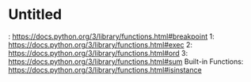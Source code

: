 # Untitled

: https://docs.python.org/3/library/functions.html#breakpoint
 1: https://docs.python.org/3/library/functions.html#exec
 2: https://docs.python.org/3/library/functions.html#ord
 3: https://docs.python.org/3/library/functions.html#sum
Built-in Functions: https://docs.python.org/3/library/functions.html#isinstance